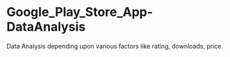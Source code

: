 # Google_Play_Store_App-DataAnalysis

Data Analysis depending upon various factors like rating, downloads, price.
